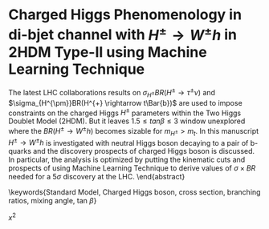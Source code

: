 # Charged Higgs Phenomenology in di-bjet channel with $H^{\pm} \rightarrow W^{\pm}h$ in 2HDM Type-II using Machine Learning Technique

The latest LHC collaborations results on  $\sigma_{H^{\pm}}BR(H^{\pm} \rightarrow \tau^{\pm}\nu)$ and $\sigma_{H^{\pm}}BR(H^{+} \rightarrow t\Bar{b})$ are used to
impose constraints on the charged Higgs $H^{\pm}$ parameters
within the Two Higgs Doublet Model (2HDM). But it leaves $1.5 \leq tan \beta \leq 3$ window unexplored where the $BR(H^{\pm} \rightarrow W^{\pm}h)$ becomes sizable for $m_{H^{\pm}} > m_{t}$. In this manuscript $H^{\pm} \rightarrow W^{\pm}h$ is investigated with neutral Higgs boson decaying to a pair of b-quarks and the discovery prospects of charged Higgs boson is discussed. In particular, the analysis is optimized by putting the kinematic cuts and prospects of using Machine Learning Technique to derive values of $\sigma\times BR$ needed for a $5 \sigma$ discovery at the LHC.
\end{abstract}

\keywords{Standard Model, Charged Higgs boson, cross section, branching ratios, mixing angle, tan $\beta$}

$x^{2}$
